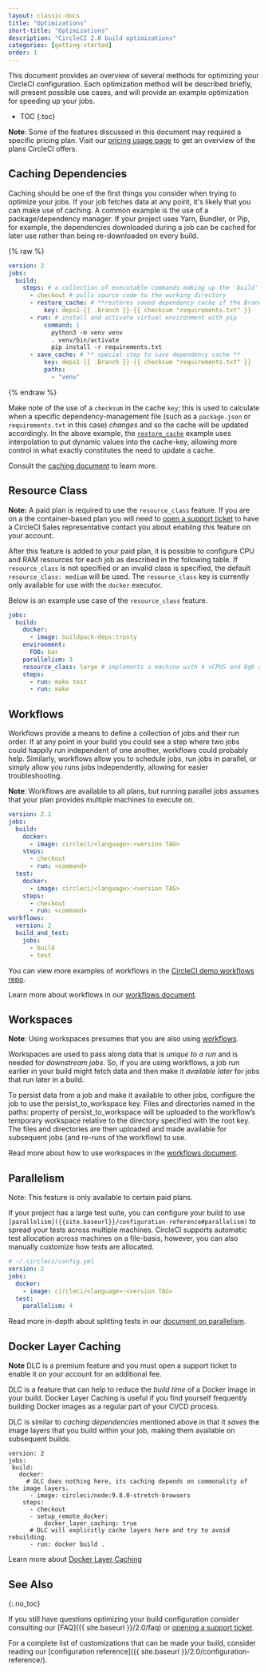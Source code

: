 ```yaml
---
layout: classic-docs
title: "Optimizations"
short-title: "Optimizations"
description: "CircleCI 2.0 build optimizations"
categories: [getting-started]
order: 1
---
```


This document provides an overview of several methods for optimizing your CircleCI configuration. Each optimization method will be described briefly, will present possible use cases, and will provide an example optimization for speeding up your jobs.

* TOC
{:toc}

**Note**: Some of the features discussed in this document may required a specific pricing plan. Visit our [pricing usage page](https://circleci.com/pricing/usage/) to get an overview of the plans CircleCI offers.


## Caching Dependencies

Caching should be one of the first things you consider when trying to optimize
your jobs. If your job fetches data at any point, it's likely that you can make
use of caching. A common example is the use of a package/dependency manager. If
your project uses Yarn, Bundler, or Pip, for example, the dependencies downloaded
during a job can be cached for later use rather than being re-downloaded on
every build.

{% raw %}

```yaml
version: 2
jobs:
  build:
    steps: # a collection of executable commands making up the 'build' job
      - checkout # pulls source code to the working directory
      - restore_cache: # **restores saved dependency cache if the Branch key template or requirements.txt files have not changed since the previous run**
          key: deps1-{{ .Branch }}-{{ checksum "requirements.txt" }}
      - run: # install and activate virtual environment with pip
          command: |
            python3 -m venv venv
            . venv/bin/activate
            pip install -r requirements.txt
      - save_cache: # ** special step to save dependency cache **
          key: deps1-{{ .Branch }}-{{ checksum "requirements.txt" }}
          paths:
            - "venv"
```

{% endraw %}

Make note of the use of a `checksum` in the cache `key`; this is used to
calculate when a specific dependency-management file (such as a `package.json` or
`requirements.txt` in this case) _changes_ and so the cache will be updated accordingly. In
the above example, the
[`restore_cache`]({{site.baseurl}}/configuration-reference#restore_cache) example
uses interpolation to put dynamic values into the cache-key, allowing more
control in what exactly constitutes the need to update a cache.

Consult the [caching document]({{site.baseurl}}/2.0/caching) to learn more.

## Resource Class

**Note:** A paid plan is required to use the `resource_class` feature. If you are on a the container-based plan you will need to [open a support ticket](https://support.circleci.com/hc/en-us/requests/new) to have a CircleCI Sales representative contact you about enabling this feature on your account.

After this feature is added to your paid plan, it is possible to configure CPU and RAM resources for each job as described in the following table. If `resource_class` is not specified or an invalid class is specified, the default `resource_class: medium` will be used. The `resource_class` key is currently only available for use with the `docker` executor.

Below is an example use case of the `resource_class` feature.

```yaml
jobs:
  build:
    docker:
      - image: buildpack-deps:trusty
    environment:
      FOO: bar
    parallelism: 3
    resource_class: large # implements a machine with 4 vCPUS and 8gb of ram.
    steps:
      - run: make test
      - run: make
```

## Workflows

Workflows provide a means to define a collection of jobs and their run order. If
at any point in your build you could see a step where two jobs could happily run
independent of one another, workflows could probably help. Similarly, workflows
allow you to schedule jobs, run jobs in parallel, or simply allow you runs jobs
independently, allowing for easier troubleshooting.

**Note**: Workflows are available to all plans, but running parallel jobs assumes that
your plan provides multiple machines to execute on.

```yaml
version: 2.1
jobs:
  build:
    docker:
      - image: circleci/<language>:<version TAG>
    steps:
      - checkout
      - run: <command>
  test:
    docker:
      - image: circleci/<language>:<version TAG>
    steps:
      - checkout
      - run: <command>
workflows:
  version: 2
  build_and_test:
    jobs:
      - build
      - test
```


You can view more examples of workflows in the  [CircleCI demo workflows repo](https://github.com/CircleCI-Public/circleci-demo-workflows/).

Learn more about workflows in our [workflows document]({{site.baseurl}}/2.0/workflows).

## Workspaces

**Note**: Using workspaces presumes that you are also using [workflows](#workflows).

Workspaces are used to pass along data that is _unique to a run_ and is needed
for _downstream jobs_. So, if you are using workflows, a job run earlier in your
build might fetch data and then make it _available later_ for jobs that run
later in a build.

To persist data from a job and make it available to other jobs, configure the job to use the persist_to_workspace key. Files and directories named in the paths: property of persist_to_workspace will be uploaded to the workflow’s temporary workspace relative to the directory specified with the root key. The files and directories are then uploaded and made available for subsequent jobs (and re-runs of the workflow) to use.

Read more about how to use workspaces in the [workflows document]({{site.baseurl}}/2.0/workflows/#using-workspaces-to-share-data-among-jobs).

## Parallelism

Note: This feature is only available to certain paid plans.

If your project has a large test suite, you can configure your build to use  `[parallelism]({{site.baseurl}}/configuration-reference#parallelism)`
to spread your tests across multiple machines. CircleCI supports automatic test
allocation across machines on a file-basis, however, you can also manually
customize how tests are allocated.

```yaml
# ~/.circleci/config.yml
version: 2
jobs:
  docker:
    - image: circleci/<language>:<version TAG>
  test:
    parallelism: 4
```

Read more in-depth about splitting tests in our [document on parallelism]({{site.baseurl}}/2.0/parallelism-faster-jobs).


## Docker Layer Caching

**Note** DLC is a premium feature and you must open a support ticket to enable it on your account for an additional fee.

DLC is a feature that can help to reduce the _build time_ of a Docker image in
your build. Docker Layer Caching is useful if you find yourself frequently
building Docker images as a regular part of your CI/CD process.

DLC is similar to _caching dependencies_ mentioned above in that it _saves_ the
image layers that you build within your job, making them available on subsequent
builds.

```
version: 2
jobs:
 build:
   docker:
     # DLC does nothing here, its caching depends on commonality of the image layers.
      - image: circleci/node:9.8.0-stretch-browsers
    steps:
      - checkout
      - setup_remote_docker:
          docker_layer_caching: true
      # DLC will explicitly cache layers here and try to avoid rebuilding.
      - run: docker build .
```

Learn more about [Docker Layer Caching]({{site.baseurl}}/2.0/docker-layer-caching)

## See Also
{:.no_toc}

If you still have questions optimizing your build configuration consider
consulting our [FAQ]({{ site.baseurl }}/2.0/faq) or [opening a support ticket](https://support.circleci.com/hc/en-us/requests/new).

For a complete list of customizations that can be made your build, consider
reading our [configuration reference]({{ site.baseurl
}}/2.0/configuration-reference/).
